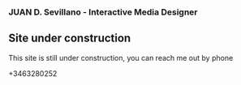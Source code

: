 ### JUAN D. Sevillano - Interactive Media Designer

## Site under construction

This site is still under construction, you can reach me out by phone

+3463280252
